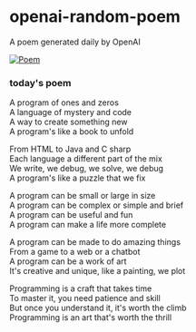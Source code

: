 
# openai-random-poem
 A poem generated daily by OpenAI

[![Poem](https://github.com/fbiego/openai-random-poem/actions/workflows/main.yml/badge.svg)](https://github.com/fbiego/openai-random-poem/actions/workflows/main.yml)

### today's poem  
  
A program of ones and zeros  
A language of mystery and code  
A way to create something new  
A program's like a book to unfold  
  
From HTML to Java and C sharp  
Each language a different part of the mix  
We write, we debug, we solve, we debug  
A program's like a puzzle that we fix  
  
A program can be small or large in size  
A program can be complex or simple and brief  
A program can be useful and fun  
A program can make a life more complete  
  
A program can be made to do amazing things  
From a game to a web or a chatbot  
A program can be a work of art  
It's creative and unique, like a painting, we plot  
  
Programming is a craft that takes time  
To master it, you need patience and skill  
But once you understand it, it's worth the climb  
Programming is an art that's worth the thrill